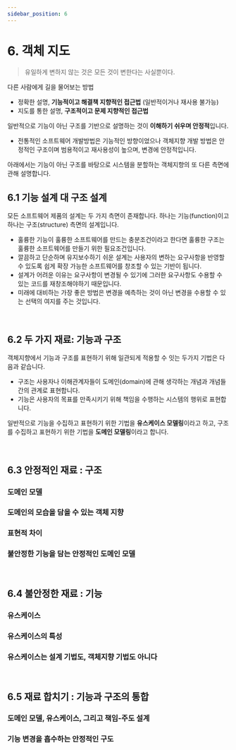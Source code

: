 ```yaml
---
sidebar_position: 6
---
```


# 6. 객체 지도

> 유일하게 변하지 않는 것은 모든 것이 변한다는 사실뿐이다.

다른 사람에게 길을 물어보는 방법

- 정확한 설명, **기능적이고 해결책 지향적인 접근법** (일반적이거나 재사용 불가능)
- 지도를 통한 설명, **구조적이고 문제 지향적인 접근법**

일반적으로 기능이 아닌 구조를 기반으로 설명하는 것이 **이해하기 쉬우며 안정적**입니다.

- 전통적인 소프트웨어 개발방법은 기능적인 방향이었으나 객체지향 개발 방법은 안정적인 구조이며 범용적이고 재사용성이 높으며, 변경에 안정적입니다.

아래에서는 기능이 아닌 구조를 바탕으로 시스템을 분할하는 객체지향의 또 다른 측면에 관해 설명합니다.

## 6.1 기능 설계 대 구조 설계

모든 소프트웨어 제품의 설계는 두 가지 측면이 존재합니다. 하나는 기능(function)이고 하나는 구조(structure) 측면의 설계입니다.

- 훌륭한 기능이 훌륭한 소프트웨어를 만드는 충분조건이라고 한다면 훌륭한 구조는 훌륭한 소프트웨어를 만들기 위한 필요조건입니다.
- 깔끔하고 단순하며 유지보수하기 쉬운 설계는 사용자의 변하는 요구사항을 반영할 수 있도록 쉽게 확장 가능한 소프트웨어를 창조할 수 있는 기반이 됩니다.
- 설계가 어려운 이유는 요구사항이 변경될 수 있기에 그러한 요구사항도 수용할 수 있는 코드를 재창조해야하기 때문입니다.
- 미래에 대비하는 가장 좋은 방법은 변경을 예측하는 것이 아닌 변경을 수용할 수 있는 선택의 여지를 주는 것입니다.

<br/>

## 6.2 두 가지 재료: 기능과 구조

객체지향에서 기능과 구조를 표현하기 위해 일관되게 적용할 수 잇는 두가지 기법은 다음과 같습니다.

- 구조는 사용자나 이해관계자들이 도메인(domain)에 관해 생각하는 개념과 개념들 간의 관계로 표현합니다.
- 기능은 사용자의 목표를 만족시키기 위해 책임을 수행하는 시스템의 행위로 표현합니다.

일반적으로 기능을 수집하고 표현하기 위한 기법을 **유스케이스 모델링**이라고 하고, 구조를 수집하고 표현하기 위한 기법을 **도메인 모델링**이라고 합니다.

<br/>

## 6.3 안정적인 재료 : 구조

### 도메인 모델

### 도메인의 모습을 담을 수 있는 객체 지향

### 표현적 차이

### 불안정한 기능을 담는 안정적인 도메인 모델

<br/>

## 6.4 불안정한 재료 : 기능

### 유스케이스

### 유스케이스의 특성

### 유스케이스는 설계 기법도, 객체지향 기법도 아니다

<br/>

## 6.5 재료 합치기 : 기능과 구조의 통합

### 도메인 모델, 유스케이스, 그리고 책임-주도 설계

### 기능 변경을 흡수하는 안정적인 구도
